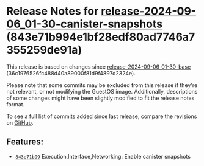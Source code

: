 Release Notes for [**release\-2024\-09\-06\_01\-30\-canister\-snapshots**](https://github.com/dfinity/ic/tree/release-2024-09-06_01-30-canister-snapshots) (843e71b994e1bf28edf80ad7746a7355259de91a)
=====================================================================================================================================================================================================

This release is based on changes since [release\-2024\-09\-06\_01\-30\-base](https://dashboard.internetcomputer.org/release/36c1976526fc488d40a89000f81d9f4897d2324e) (36c1976526fc488d40a89000f81d9f4897d2324e).

Please note that some commits may be excluded from this release if they're not relevant, or not modifying the GuestOS image. Additionally, descriptions of some changes might have been slightly modified to fit the release notes format.

To see a full list of commits added since last release, compare the revisions on [GitHub](https://github.com/dfinity/ic/compare/release-2024-09-06_01-30-base...release-2024-09-06_01-30-canister-snapshots).

Features:
---------

* [`843e71b99`](https://github.com/dfinity/ic/commit/843e71b99) Execution,Interface,Networking: Enable canister snapshots
